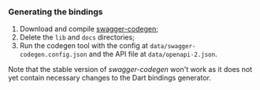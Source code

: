 ### Generating the bindings

1. Download and compile [swagger-codegen](https://github.com/swagger-api/swagger-codegen);
2. Delete the `lib` and `docs` directories;
3. Run the codegen tool with the config at `data/swagger-codegen.config.json`
   and the API file at `data/openapi-2.json`.

Note that the stable version of _swagger-codegen_ won't work as it does not yet
contain necessary changes to the Dart bindings generator.
